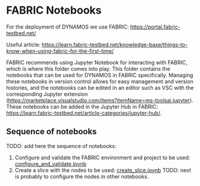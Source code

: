 # FABRIC Notebooks
For the deployment of DYNAMOS we use FABRIC: https://portal.fabric-testbed.net/

Useful article: https://learn.fabric-testbed.net/knowledge-base/things-to-know-when-using-fabric-for-the-first-time/

FABRIC recommends using Jupyter Notebook for interacting with FABRIC, which is where this folder comes into play. This folder contains the notebooks that can be used for DYNAMOS in FABRIC specifically. Managing these notebooks in version control allows for easy management and version histories, and the notebooks can be edited in an editor such as VSC with the corresponding Jupyter extension (https://marketplace.visualstudio.com/items?itemName=ms-toolsai.jupyter). These notebooks can be added in the Jupyter Hub in FABRIC: https://learn.fabric-testbed.net/article-categories/jupyter-hub/.

## Sequence of notebooks
TODO: add here the sequence of notebooks:

1. Configure and validate the FABRIC environment and project to be used: [configure_and_validate.ipynb](./configure_and_validate.ipynb)
2. Create a slice with the nodes to be used: [create_slice.ipynb](./create_slice.ipynb)
TODO: next is probably to configure the nodes in other notebooks.